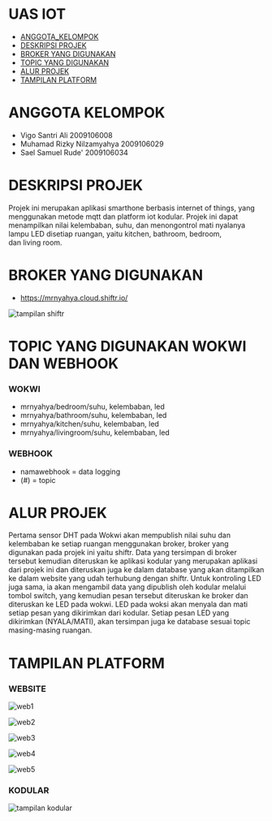# UAS IOT

- [ANGGOTA_KELOMPOK](#ANGGOTA-KELOMPOK)
- [DESKRIPSI PROJEK](#DESKRIPSI-PROJEK)
- [BROKER YANG DIGUNAKAN](#BROKER-YANG-DIGUNAKAN)
- [TOPIC YANG DIGUNAKAN](#TOPIC-YANG-DIGUNAKAN-WOKWI-DAN-WEBHOOK)
- [ALUR PROJEK](#ALUR-PROJEK)
- [TAMPILAN PLATFORM](#TAMPILAN-PLATFORM)

# ANGGOTA KELOMPOK
- Vigo Santri Ali              2009106008
- Muhamad Rizky Nilzamyahya    2009106029
- Sael Samuel Rude'            2009106034

# DESKRIPSI PROJEK
Projek ini merupakan aplikasi smarthone berbasis internet of things, yang menggunakan metode mqtt dan platform iot kodular. Projek ini dapat menampilkan nilai kelembaban, suhu, dan menongontrol mati nyalanya lampu LED disetiap ruangan, yaitu kitchen, bathroom, bedroom, dan living room.

# BROKER YANG DIGUNAKAN
- https://mrnyahya.cloud.shiftr.io/

![tampilan shiftr](https://github.com/saelsam/UAS-IOT/assets/73805179/effb7ca8-241c-4d56-98d6-f65574ebc020)

# TOPIC YANG DIGUNAKAN WOKWI DAN WEBHOOK
### WOKWI
- mrnyahya/bedroom/suhu, kelembaban, led
- mrnyahya/bathroom/suhu, kelembaban, led
- mrnyahya/kitchen/suhu, kelembaban, led
- mrnyahya/livingroom/suhu, kelembaban, led

### WEBHOOK
- namawebhook = data logging
- (#) = topic

# ALUR PROJEK
Pertama sensor DHT pada Wokwi akan mempublish nilai suhu dan kelembaban ke setiap ruangan menggunakan broker, broker yang digunakan pada projek ini yaitu shiftr. Data yang tersimpan di broker tersebut kemudian diteruskan ke aplikasi kodular yang merupakan aplikasi dari projek ini dan diteruskan juga ke dalam database yang akan ditampilkan ke dalam website yang udah terhubung dengan shiftr. Untuk kontroling LED juga sama, ia akan mengambil data yang dipublish oleh kodular melalui tombol switch, yang kemudian pesan tersebut diteruskan ke broker dan diteruskan ke LED pada wokwi. LED pada woksi akan menyala dan mati setiap pesan yang dikirimkan dari kodular. Setiap pesan LED yang dikirimkan (NYALA/MATI), akan tersimpan juga ke database sesuai topic masing-masing ruangan.

# TAMPILAN PLATFORM
### WEBSITE

![web1](https://github.com/saelsam/UAS-IOT/assets/73805179/d43dcf2a-3575-4c9a-85c0-a8a7333c3b8a)

![web2](https://github.com/saelsam/UAS-IOT/assets/73805179/ac5fcc9d-f0c6-4332-b3e4-f9dae1e6eff1)

![web3](https://github.com/saelsam/UAS-IOT/assets/73805179/d396050e-3bd3-4c7e-a7e6-a25772b7293c)

![web4](https://github.com/saelsam/UAS-IOT/assets/73805179/d9b70bb5-0edd-46dd-acbb-c15e7bcebb0e)

![web5](https://github.com/saelsam/UAS-IOT/assets/73805179/899c9cb5-b004-4538-8408-82f4a3335dc8)


### KODULAR

![tampilan kodular](https://github.com/saelsam/UAS-IOT/assets/73805179/14a8b03d-d8c7-44a0-9dba-05ab645e4930)

